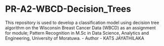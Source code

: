 # PR-A2-WBCD-Decision_Trees
This repository is used to develop a classification model using decision tree algorithm on the Wisconsin Breast Cancer Data (WBCD) as an assignment for module; Pattern Recognition in M.Sc in Data Science, Analytics and Engineering, University of Moratuwa. - Author - KATS JAYATHILAKA
